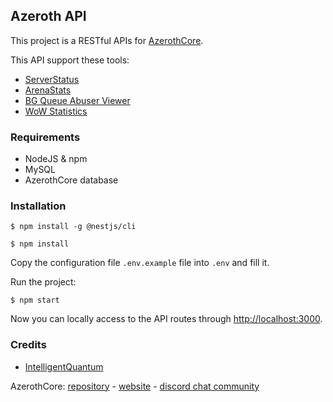 ## Azeroth API

This project is a RESTful APIs for [AzerothCore](https://azerothcore.org).

This API support these tools:
- [ServerStatus](https://github.com/azerothcore/server-status/)
- [ArenaStats](https://github.com/azerothcore/arena-stats)
- [BG Queue Abuser Viewer](https://github.com/Helias/BG-Queue-Abuser-Viewer)
- [WoW Statistics](https://github.com/azerothcore/wow-statistics)

### Requirements

- NodeJS & npm
- MySQL
- AzerothCore database

### Installation

```
$ npm install -g @nestjs/cli
```

```
$ npm install
```

Copy the configuration file `.env.example` file into `.env` and fill it.

Run the project:
```
$ npm start
```

Now you can locally access to the API routes through [http://localhost:3000](http://localhost:3000).

### Credits

- [IntelligentQuantum](https://github.com/IntelligentQuantum)

AzerothCore: [repository](https://github.com/azerothcore) - [website](http://azerothcore.org/) - [discord chat community](https://discord.gg/PaqQRkd)
